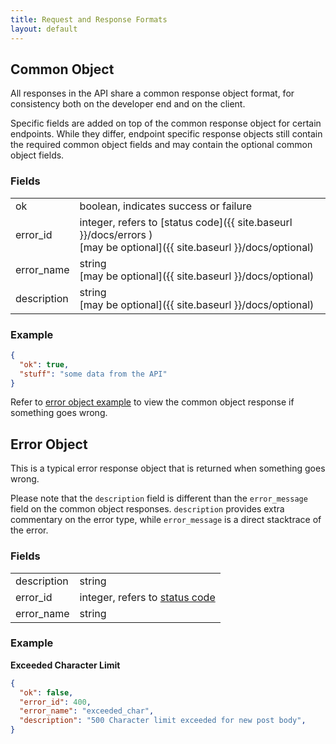 ```yaml
---
title: Request and Response Formats
layout: default 
---
```


## Common Object

All responses in the API share a common response object format, for consistency both on the developer end and on the client. 

Specific fields are added on top of the common response object for certain endpoints. While they differ, endpoint specific response objects still contain the required common object fields and may contain the optional common object fields.

### Fields

|             |                                                                                                                          |
| ----------- | ------------------------------------------------------------------------------------------------------------------------ |
| ok          | boolean, indicates success or failure                                                                                    |
| error_id    | integer, refers to [status code]({{ site.baseurl }}/docs/errors )<br>[may be optional]({{ site.baseurl }}/docs/optional) |
| error_name  | string<br>[may be optional]({{ site.baseurl }}/docs/optional)                                                            |
| description | string<br>[may be optional]({{ site.baseurl }}/docs/optional)                                                            |

### Example

```json
{
  "ok": true,
  "stuff": "some data from the API"
}
```

Refer to [error object example](#example-1) to view the common object response if something goes wrong.

## Error Object

This is a typical error response object that is returned when something goes wrong.

Please note that the `description` field is different than the `error_message` field on the common object responses. `description` provides extra commentary on the error type, while `error_message` is a direct stacktrace of the error.

### Fields

|             |                                    |
| ----------- | ---------------------------------- |
| description | string                             |
| error_id    | integer, refers to [status code]() |
| error_name  | string                             |

### Example

**Exceeded Character Limit**

```json
{
  "ok": false,
  "error_id": 400,
  "error_name": "exceeded_char",
  "description": "500 Character limit exceeded for new post body",
}
```
